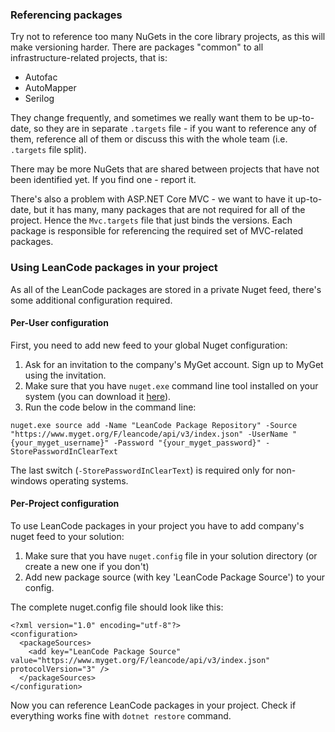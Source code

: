 ### Referencing packages

Try not to reference too many NuGets in the core library projects, as this will make versioning harder. There are packages "common" to all infrastructure-related projects, that is:

 - Autofac
 - AutoMapper
 - Serilog

They change frequently, and sometimes we really want them to be up-to-date, so they are in separate `.targets` file - if you want to reference any of them, reference all of them or discuss this with the whole team (i.e. `.targets` file split).

There may be more NuGets that are shared between projects that have not been identified yet. If you find one - report it.

There's also a problem with ASP.NET Core MVC - we want to have it up-to-date, but it has many, many packages that are not required for all of the project. Hence the `Mvc.targets` file that just binds the versions. Each package is responsible for referencing the required set of MVC-related packages.

### Using LeanCode packages in your project

As all of the LeanCode packages are stored in a private Nuget feed, there's some additional configuration required.

#### Per-User configuration
First, you need to add new feed to your global Nuget configuration:

1. Ask for an invitation to the company's MyGet account. Sign up to MyGet using the invitation.
2. Make sure that you have `nuget.exe` command line tool installed on your system (you can download it [here](https://dist.nuget.org/index.html)).
3. Run the code below in the command line:

```
nuget.exe source add -Name "LeanCode Package Repository" -Source "https://www.myget.org/F/leancode/api/v3/index.json" -UserName "{your_myget_username}" -Password "{your_myget_password}" -StorePasswordInClearText
```

The last switch (`-StorePasswordInClearText`) is required only for non-windows operating systems.

#### Per-Project configuration
To use LeanCode packages in your project you have to add company's nuget feed to your solution:

1. Make sure that you have `nuget.config` file in your solution directory (or create a new one if you don't)
2. Add new package source (with key 'LeanCode Package Source') to your config.

The complete nuget.config file should look like this:

```
<?xml version="1.0" encoding="utf-8"?>
<configuration>
  <packageSources>
    <add key="LeanCode Package Source" value="https://www.myget.org/F/leancode/api/v3/index.json" protocolVersion="3" />
  </packageSources>
</configuration>
```

Now you can reference LeanCode packages in your project. Check if everything works fine with `dotnet restore` command.
